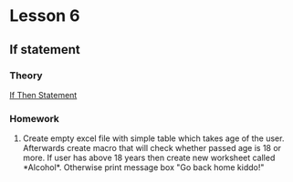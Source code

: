 # Lesson 6
## If statement

### Theory
[If Then Statement](https://www.excel-easy.com/vba/if-then-statement.html)

### Homework
<ol>
<li>Create empty excel file with simple table which takes age of the user. Afterwards create macro that will check whether passed age is 18 or more. If user has above 18 years then create new worksheet called *Alcohol*. Otherwise print message box "Go back home kiddo!"</li>
</ol>
